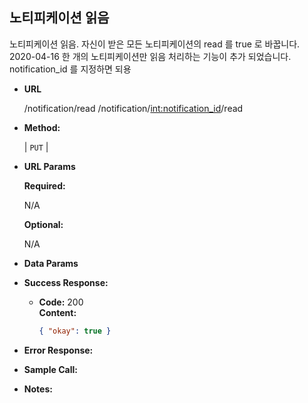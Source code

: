**노티피케이션 읽음**
----
  노티피케이션 읽음.
  자신이 받은 모든 노티피케이션의 read 를 true 로 바꿉니다.
  <br> 2020-04-16 한 개의 노티피케이션만 읽음 처리하는 기능이 추가 되었습니다. notification_id 를 지정하면 되용

* **URL**

  /notification/read
  /notification/<int:notification_id>/read

* **Method:**
  
  | `PUT` |
  
*  **URL Params** 

   **Required:**
 
   N/A

   **Optional:**
 
   N/A

* **Data Params**

* **Success Response:**
  

  * **Code:** 200 <br />
    **Content:** 
    ```json
    { "okay": true }
    ```
    
    
* **Error Response:**

* **Sample Call:**

* **Notes:**


